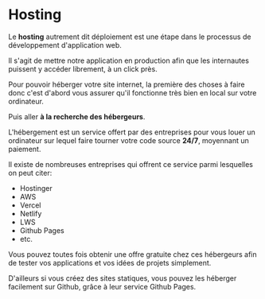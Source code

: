 # Hosting

Le **hosting** autrement dit déploiement est une étape dans le processus de développement d'application web.

Il s'agit de mettre notre application en production afin que les internautes puissent y accéder librement, à un click près.

Pour pouvoir héberger votre site internet, la première des choses à faire donc c'est d'abord vous assurer qu'il fonctionne très bien en local sur votre ordinateur.

Puis aller **à la recherche des hébergeurs**.

L'hébergement est un service offert par des entreprises pour vous louer un ordinateur sur lequel faire tourner votre code source **24/7**, moyennant un paiement.

Il existe de nombreuses entreprises qui offrent ce service parmi lesquelles on peut citer:

* Hostinger
* AWS
* Vercel
* Netlify
* LWS
* Github Pages
* etc.

Vous pouvez toutes fois obtenir une offre gratuite chez ces hébergeurs afin de tester vos applications et vos idées de projets simplement.

D'ailleurs si vous créez des sites statiques, vous pouvez les héberger facilement sur Github, grâce à leur service Github Pages.
